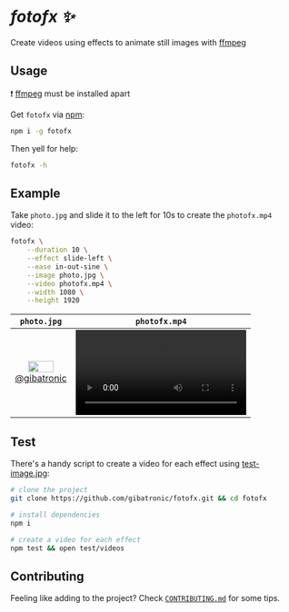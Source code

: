 # _fotofx :sparkles:_

Create videos using effects to animate still images with [ffmpeg](https://ffmpeg.org/)

## Usage

:exclamation: [ffmpeg](https://ffmpeg.org/) must be installed apart

Get `fotofx` via [npm](https://www.npmjs.com/package/fotofx):

```sh
npm i -g fotofx
```

Then yell for help:

```sh
fotofx -h
```

## Example

Take `photo.jpg` and slide it to the left for 10s to create the `photofx.mp4` video:

```sh
fotofx \
    --duration 10 \
    --effect slide-left \
    --ease in-out-sine \
    --image photo.jpg \
    --video photofx.mp4 \
    --width 1080 \
    --height 1920
```

| `photo.jpg` | `photofx.mp4` |
| :---------: | :-----------: |
| <img src="https://user-images.githubusercontent.com/819643/216456274-57a4e419-c025-414e-8afd-4658b3f1dd78.jpg" width="70%"><br>[@gibatronic](https://www.instagram.com/p/CnRRkmeK5Rp/) | <video src="https://user-images.githubusercontent.com/819643/216456319-51ea64e1-8807-477a-83f3-676a315656be.mp4" width="100%"></video> |

## Test

There's a handy script to create a video for each effect using [test-image.jpg](test/test-image.jpg):

```sh
# clone the project
git clone https://github.com/gibatronic/fotofx.git && cd fotofx

# install dependencies
npm i

# create a video for each effect
npm test && open test/videos
```

## Contributing

Feeling like adding to the project? Check [`CONTRIBUTING.md`](./CONTRIBUTING.md) for some tips.
